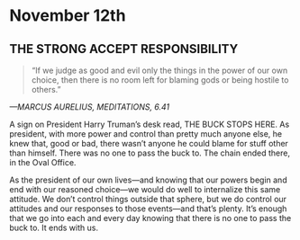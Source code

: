 # November 12th
## THE STRONG ACCEPT RESPONSIBILITY

> “If we judge as good and evil only the things in the power of our own choice, then there is no room left for blaming gods or being hostile to others.”

*—MARCUS AURELIUS, MEDITATIONS, 6.41*

A sign on President Harry Truman’s desk read, THE BUCK STOPS HERE. As president, with more power and control than pretty much anyone else, he knew that, good or bad, there wasn’t anyone he could blame for stuff other than himself. There was no one to pass the buck to. The chain ended there, in the Oval Office.

As the president of our own lives—and knowing that our powers begin and end with our reasoned choice—we would do well to internalize this same attitude. We don’t control things outside that sphere, but we do control our attitudes and our responses to those events—and that’s plenty. It’s enough that we go into each and every day knowing that there is no one to pass the buck to. It ends with us.


